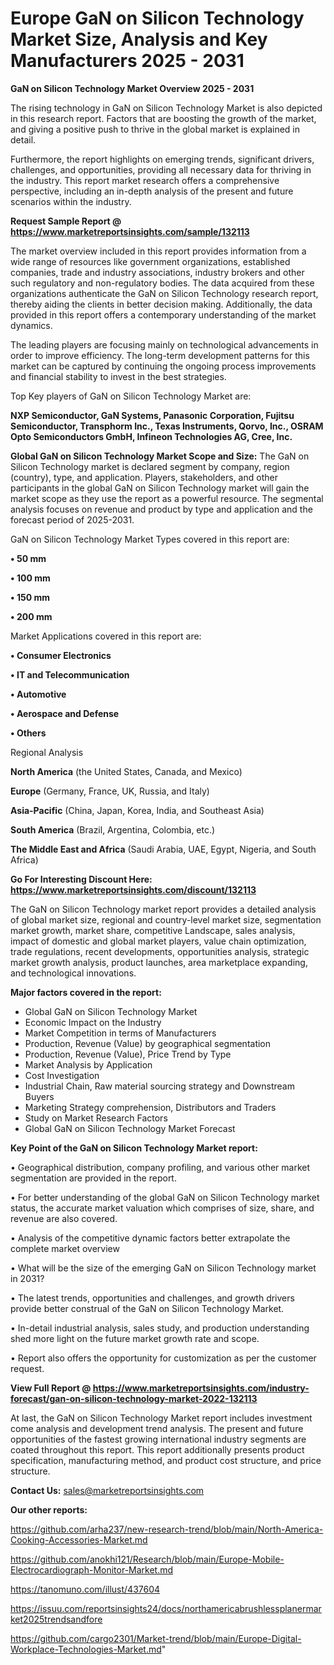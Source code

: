 # Europe GaN on Silicon Technology Market Size, Analysis and Key Manufacturers 2025 - 2031

<Strong> GaN on Silicon Technology Market Overview 2025 - 2031</strong>

The rising technology in GaN on Silicon Technology Market is also depicted in this research report. Factors that are boosting the growth of the market, and giving a positive push to thrive in the global market is explained in detail.

Furthermore, the report highlights on emerging trends, significant drivers, challenges, and opportunities, providing all necessary data for thriving in the industry. This report market research offers a comprehensive perspective, including an in-depth analysis of the present and future scenarios within the industry.

<strong>Request Sample Report @ <a href=https://www.marketreportsinsights.com/sample/132113>https://www.marketreportsinsights.com/sample/132113</a></strong>

The market overview included in this report provides information from a wide range of resources like government organizations, established companies, trade and industry associations, industry brokers and other such regulatory and non-regulatory bodies. The data acquired from these organizations authenticate the GaN on Silicon Technology research report, thereby aiding the clients in better decision making. Additionally, the data provided in this report offers a contemporary understanding of the market dynamics.

The leading players are focusing mainly on technological advancements in order to improve efficiency. The long-term development patterns for this market can be captured by continuing the ongoing process improvements and financial stability to invest in the best strategies.

Top Key players of GaN on Silicon Technology Market are:

<strong>NXP Semiconductor, GaN Systems, Panasonic Corporation, Fujitsu Semiconductor, Transphorm Inc., Texas Instruments, Qorvo, Inc., OSRAM Opto Semiconductors GmbH, Infineon Technologies AG, Cree, Inc.</strong>

<strong><b>Global GaN on Silicon Technology Market Scope and Size:</b></strong>
The GaN on Silicon Technology market is declared segment by company, region (country), type, and application. Players, stakeholders, and other participants in the global GaN on Silicon Technology market will gain the market scope as they use the report as a powerful resource. The segmental analysis focuses on revenue and product by type and application and the forecast period of 2025-2031.

GaN on Silicon Technology Market Types covered in this report are:

<strong>• 50 mm

• 100 mm

• 150 mm

• 200 mm</strong>

Market Applications covered in this report are:

<strong>• Consumer Electronics

• IT and Telecommunication

• Automotive

• Aerospace and Defense

• Others</strong> 

Regional Analysis

<strong>North America</strong> (the United States, Canada, and Mexico)

<strong>Europe</strong> (Germany, France, UK, Russia, and Italy)

<strong>Asia-Pacific</strong> (China, Japan, Korea, India, and Southeast Asia)

<strong>South America</strong> (Brazil, Argentina, Colombia, etc.)

<strong>The Middle East and Africa</strong> (Saudi Arabia, UAE, Egypt, Nigeria, and South Africa)

<strong>Go For Interesting Discount Here: <a href=https://www.marketreportsinsights.com/discount/132113>https://www.marketreportsinsights.com/discount/132113</a></strong>

The GaN on Silicon Technology market report provides a detailed analysis of global market size, regional and country-level market size, segmentation market growth, market share, competitive Landscape, sales analysis, impact of domestic and global market players, value chain optimization, trade regulations, recent developments, opportunities analysis, strategic market growth analysis, product launches, area marketplace expanding, and technological innovations.

<strong><b>Major factors covered in the report:</b></strong>
<ul>
  <li>Global GaN on Silicon Technology Market </li>
  <li>Economic Impact on the Industry</li>
  <li>Market Competition in terms of Manufacturers</li>
  <li>Production, Revenue (Value) by geographical segmentation</li>
  <li>Production, Revenue (Value), Price Trend by Type</li>
  <li>Market Analysis by Application</li>
  <li>Cost Investigation</li>
  <li>Industrial Chain, Raw material sourcing strategy and Downstream Buyers</li>
  <li>Marketing Strategy comprehension, Distributors and Traders</li>
  <li>Study on Market Research Factors</li>
  <li>Global GaN on Silicon Technology Market Forecast</li>
</ul>

<strong><b>Key Point of the GaN on Silicon Technology Market report:</b></strong>

• Geographical distribution, company profiling, and various other market segmentation are provided in the report.

• For better understanding of the global GaN on Silicon Technology market status, the accurate market valuation which comprises of size, share, and revenue are also covered.

• Analysis of the competitive dynamic factors better extrapolate the complete market overview

• What will be the size of the emerging GaN on Silicon Technology market in 2031?

• The latest trends, opportunities and challenges, and growth drivers provide better construal of the GaN on Silicon Technology Market.

• In-detail industrial analysis, sales study, and production understanding shed more light on the future market growth rate and scope.

• Report also offers the opportunity for customization as per the customer request.

<strong><b>View Full Report @ <a href=https://www.marketreportsinsights.com/industry-forecast/gan-on-silicon-technology-market-2022-132113>https://www.marketreportsinsights.com/industry-forecast/gan-on-silicon-technology-market-2022-132113</a></b></strong>


At last, the GaN on Silicon Technology Market report includes investment come analysis and development trend analysis. The present and future opportunities of the fastest growing international industry segments are coated throughout this report. This report additionally presents product specification, manufacturing method, and product cost structure, and price structure.

<strong>Contact Us:</strong>
sales@marketreportsinsights.com

<strong>Our other reports:</strong>

<a href=https://github.com/arha237/new-research-trend/blob/main/North-America-Cooking-Accessories-Market.md>https://github.com/arha237/new-research-trend/blob/main/North-America-Cooking-Accessories-Market.md</a>

<a href=https://github.com/anokhi121/Research/blob/main/Europe-Mobile-Electrocardiograph-Monitor-Market.md>https://github.com/anokhi121/Research/blob/main/Europe-Mobile-Electrocardiograph-Monitor-Market.md</a>

<a href=https://tanomuno.com/illust/437604>https://tanomuno.com/illust/437604</a>

<a href=https://issuu.com/reportsinsights24/docs/northamericabrushlessplanermarket2025trendsandfore>https://issuu.com/reportsinsights24/docs/northamericabrushlessplanermarket2025trendsandfore</a>

<a href=https://github.com/cargo2301/Market-trend/blob/main/Europe-Digital-Workplace-Technologies-Market.md>https://github.com/cargo2301/Market-trend/blob/main/Europe-Digital-Workplace-Technologies-Market.md</a>"
